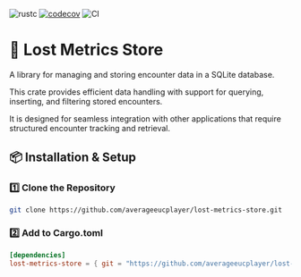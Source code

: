 ![rustc](https://img.shields.io/badge/rustc-1.85.0-blue.svg)
[![codecov](https://codecov.io/gh/averageeucplayer/lost-metrics-store/graph/badge.svg?token=HHRGYYUNM2)](https://codecov.io/gh/averageeucplayer/lost-metrics-store)
![CI](https://github.com/averageeucplayer/lost-metrics-store/actions/workflows/ci.yml/badge.svg)

# 💾 Lost Metrics Store

A library for managing and storing encounter data in a SQLite database.

This crate provides efficient data handling with support for querying, inserting, and filtering stored encounters.

It is designed for seamless integration with other applications that require structured encounter tracking and retrieval.

## 📦 Installation & Setup

### 1️⃣ **Clone the Repository**

```sh
git clone https://github.com/averageeucplayer/lost-metrics-store.git
```

### 2️⃣ Add to Cargo.toml

```toml
[dependencies]
lost-metrics-store = { git = "https://github.com/averageeucplayer/lost-metrics-store" }
```